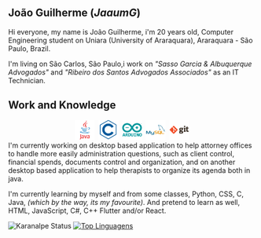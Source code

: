  ## João Guilherme (*JaaumG*)
   Hi everyone, my name is João Guilherme, i'm 20 years old, Computer Engineering student on Uniara (University of Araraquara), Araraquara - São Paulo, Brazil.

 I'm living on São Carlos, São Paulo,i work on *"Sasso Garcia  & Albuquerque Advogados"* and *"Ribeiro dos Santos Advogados Associados"*  as an IT Technician.
 ## Work and Knowledge
<div align="center">
  <img src="https://github.com/devicons/devicon/blob/master/icons/java/java-original-wordmark.svg" title="Java" alt="Java" width="40" height="40"/>&nbsp;
  <img src="https://github.com/devicons/devicon/blob/master/icons/c/c-line.svg" title="C" alt="C" width="40" height="40"/>&nbsp;
  <img src="https://github.com/devicons/devicon/blob/master/icons/arduino/arduino-original-wordmark.svg" title="Arduino" alt="Arduino" width="40" height="40"/>&nbsp;
  <img src="https://github.com/devicons/devicon/blob/master/icons/mysql/mysql-original-wordmark.svg" title="MySQL"  alt="MySQL" width="40" height="40"/>&nbsp;
  <img src="https://github.com/devicons/devicon/blob/master/icons/git/git-original-wordmark.svg" title="Git" **alt="Git" width="40" height="40"/>
</div>
 I'm currently working on desktop based application to help attorney offices to handle more easily administration questions, such as client control, financial spends, documents control and organization, and on another desktop based application to help therapists to organize its agenda both in java.
 
I'm currently learning by myself and from some classes, Python, CSS, C, Java, *(which by the way, its my favourite)*. And pretend to learn as well, HTML, JavaScript, C#, C++ Flutter and/or React.

![Karanalpe Status](https://github-readme-stats.vercel.app/api?username=JaaumG&show_icons=true&theme=dark)
[![Top Linguagens](https://github-readme-stats.vercel.app/api/top-langs/?username=JaaumG&layout=compact&theme=dark)](https://github.com/anuraghazra/github-readme-stats)

